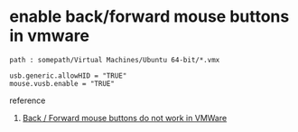 #  enable back/forward mouse buttons in vmware

`path : somepath/Virtual Machines/Ubuntu 64-bit/*.vmx`

```
usb.generic.allowHID = "TRUE"
mouse.vusb.enable = "TRUE"
```

reference

1. [Back / Forward mouse buttons do not work in VMWare](https://superuser.com/questions/35830/back-forward-mouse-buttons-do-not-work-in-vmware-workstation-6-5-guest-os)